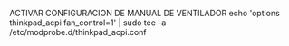 ACTIVAR CONFIGURACION DE MANUAL DE VENTILADOR
echo 'options thinkpad_acpi fan_control=1' | sudo tee -a /etc/modprobe.d/thinkpad_acpi.conf
